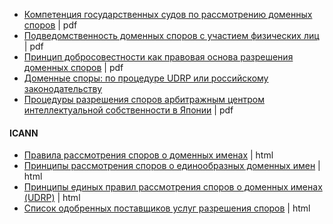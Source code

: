 
* [Компетенция государственных судов по рассмотрению доменных споров](https://cyberleninka.ru/article/v/kompetentsiya-gosudarstvennyh-sudov-po-rassmotreniyu-domennyh-sporov) | pdf
* [Подведомственность доменных споров с участием физических лиц](https://cyberleninka.ru/article/v/podvedomstvennost-domennyh-sporov-s-uchastiem-fizicheskih-lits) | pdf
* [Принцип добросовестности как правовая основа разрешения доменных споров](https://cyberleninka.ru/article/v/printsip-dobrosovestnosti-kak-pravovaya-osnova-razresheniya-domennyh-sporov) | pdf
* [Доменные споры: по процедуре UDRP или российскому законодательству](http://rapsinews.ru/legislation_publication/20120723/263884805.html)
* [Процедуры разрешения споров арбитражным центром интеллектуальной собственности в Японии](https://cyberleninka.ru/article/v/protsedury-razresheniya-sporov-arbitrazhnym-tsentrom-intellektualnoy-sobstvennosti-yaponii) | pdf

#### ICANN
* [Правила рассмотрения споров о доменных именах](https://www.icann.org/resources/pages/dndr-2012-02-25-ru) | html
* [Принципы рассмотрения споров о единообразных доменных имен](https://www.icann.org/resources/pages/policy-2012-02-25-ru) | html
* [Принципы единых правил рассмотрения споров о доменных именах (UDRP)](https://www.icann.org/resources/pages/udrp-rules-2015-03-12-ru) | html
* [Список одобренных поставщиков услуг разрешения споров](https://www.icann.org/resources/pages/providers-2012-02-25-ru) | html
